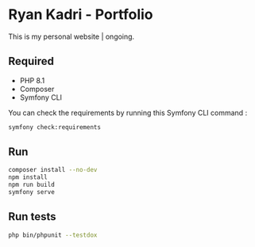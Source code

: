 # Ryan Kadri - Portfolio

This is my personal website | ongoing.

## Required

* PHP 8.1
* Composer
* Symfony CLI

You can check the requirements by running this Symfony CLI command :
```bash
symfony check:requirements
```

## Run

```bash
composer install --no-dev
npm install
npm run build
symfony serve
```

## Run tests

```bash
php bin/phpunit --testdox
```
